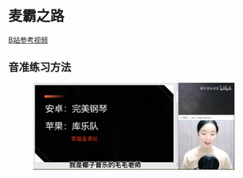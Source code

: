 # 麦霸之路  
[B站参考视频](https://www.bilibili.com/video/BV18P4y157NL) 

## 音准练习方法  

<div align=center>
<img src="../resources/images/notes/test.png" width="80%" height="80%" title="刺激与回应"></img>
</div>  



## 


